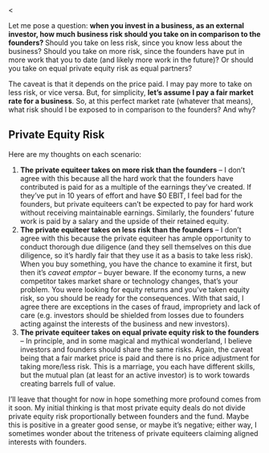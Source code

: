 <<p>Let me pose a question: <strong>when you invest in a business, as an external investor, how much business risk should you take on in comparison to the founders? </strong>Should you take on less risk, since you know less about the business? Should you take on more risk, since the founders have put in more work that you to date (and likely more work in the future)? Or should you take on equal private equity risk as equal partners?</p><p>The caveat is that it depends on the price paid. I may pay more to take on less risk, or vice versa. But, for simplicity, <strong>let&#8217;s assume I pay a fair market rate for a business</strong>. So, at this perfect market rate (whatever that means), what risk should I be exposed to in comparison to the founders? And why?</p><h2>Private Equity Risk</h2><p>Here are my thoughts on each scenario:</p><ol><li><strong>The private equiteer takes on more risk than the founders</strong> &#8211; I don&#8217;t agree with this because all the hard work that the founders have contributed is paid for as a multiple of the earnings they&#8217;ve created. If they&#8217;ve put in 10 years of effort and have $0 EBIT, I feel bad for the founders, but private equiteers can&#8217;t be expected to pay for hard work without receiving maintainable earnings. Similarly, the founders&#8217; future work is paid by a salary and the upside of their retained equity.</li><li><strong>The private equiteer takes on less risk than the founders</strong> &#8211; I don&#8217;t agree with this because the private equiteer has ample opportunity to conduct thorough due diligence (and they sell themselves on this due diligence, so it&#8217;s hardly fair that they use it as a basis to take less risk). When you buy something, you have the chance to examine it first, but then it&#8217;s <em>caveat empto</em><em>r</em> &#8211; buyer beware. If the economy turns, a new competitor takes market share or technology changes, that&#8217;s your problem. You were looking for equity returns and you&#8217;ve taken equity risk, so you should be ready for the consequences. With that said, I agree there are exceptions in the cases of fraud, impropriety and lack of care (e.g. investors should be shielded from losses due to founders acting against the interests of the business and new investors).</li><li><strong>The private equiteer takes on equal private equity risk to the founders</strong> &#8211; In principle, and in some magical and mythical wonderland, I believe investors and founders should share the same risks. Again, the caveat being that a fair market price is paid and there is no price adjustment for taking more/less risk. This is a marriage, you each have different skills, but the mutual plan (at least for an active investor) is to work towards creating barrels full of value.</li></ol><p>I&#8217;ll leave that thought for now in hope something more profound comes from it soon. My initial thinking is that most private equity deals do not divide private equity risk proportionally between founders and the fund. Maybe this is positive in a greater good sense, or maybe it&#8217;s negative; either way, I sometimes wonder about the triteness of private equiteers claiming aligned interests with founders.</p>
